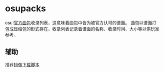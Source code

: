 # osupacks

osu\![官方曲包](https://osu.ppy.sh/beatmaps/packs)收录列表，这意味着曲包中皆为被官方认可的谱面。
曲包以谱面打包成压缩包的形式存在，收录列表记录着谱面的名称、收录时间、大小等以供玩家参考。

## 辅助

推荐[镜像下载脚本](https://greasyfork.org/scripts?q=osu+ppy+sh)
